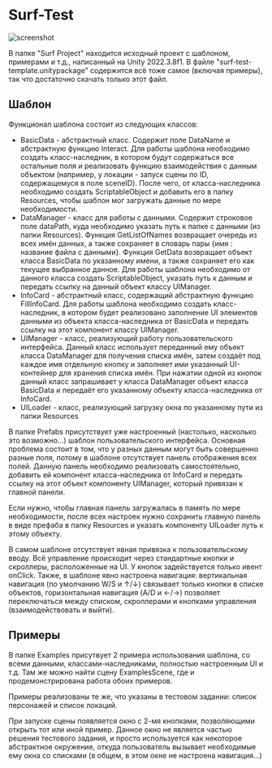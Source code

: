 # Surf-Test
![screenshot](https://github.com/A-P-2/Surf-Test/assets/57561034/10384eba-42d9-406f-b301-b04b05e8d619)

В папке "Surf Project" находится исходный проект с шаблоном, примерами и т.д., написанный на Unity 2022.3.8f1. 
В файле "surf-test-template.unitypackage" содержится всё тоже самое (включая примеры), так что достаточно скачать только этот файл.

## Шаблон
Функционал шаблона состоит из следующих классов:
* BasicData - абстрактный класс. Содержит поле DataName и абстрактную функцию Interact. Для работы шаблона необходимо создать класс-наследник, в котором будут содержаться все остальные поля и реализовать функцию взаимодействия с данным объектом (например, у локации - запуск сцены по ID, содержащемуся в поле sceneID). После чего, от классa-наследникa необходимо создать ScriptableObject и добавить его в папку Resources, чтобы шаблон мог загружать данные по мере необходимости.
* DataManager - класс для работы с данными. Содержит строковое поле dataPath, куда необходимо указать путь к папке с данными (из папки Resources). Функция GetListOfNames возвращает очередь из всех имён данных, а также сохраняет в словарь пары {имя : название файла с данными}. Функция GetData возвращает объект класса BasicData по указанному имени, а также сохраняет его как текущее выбранное данное. Для работы шаблона необходимо от данного класса создать ScriptableObject, указать путь к данным и передать ссылку на данный объект классу UIManager.
* InfoCard - абстрактный класс, содержащий абстрактную функцию FillInfoCard. Для работы шаблона необходимо создать класс-наследник, в котором будет реализовано заполнение UI элементов данными из объекта класса-наследника от BasicData и передать ссылку на этот компонент классу UIManager.
* UIManager - класс, реализующий работу пользовательского интерфейса. Данный класс использует переданный ему объект класса DataManager для получения списка имён, затем создаёт под каждое имя отдельную кнопку и заполняет ими указанный UI-контейнер для хранения списка имён. При нажатии одной из кнопок данный класс запрашивает у класса DataManager объект класса BasicData и передаёт его указанному объекту класса-наследника от InfoCard.
* UILoader - класс, реализующий загрузку окна по указанному пути из папки Resources

В папке Prefabs присутствует уже настроенный (настолько, насколько это возможно...) шаблон пользовательского интерфейса. Основная проблема состоит в том, что у разных данным могут быть совершенно разные поля, потому в шаблоне отсутствует панель отображения всех полей. Данную панель необходимо реализовать самостоятельно, добавить ей компонент класса-наследника от InfoCard и передать ссылку на этот объект компоненту UIManager, который привязан к главной панели.

Если нужно, чтобы главная панель загружалась в память по мере необходимости, после всех настроек нужно сохранить главную панель в виде префаба в папку Resources и указать компоненту UILoader путь к этому объекту.

В самом шаблоне отсутствует явная привязка к пользовательскому вводу. Всё управление происходит через стандартные кнопки и скроллеры, расположенные на UI. У кнопок задействуется только ивент onClick. Также, в шаблоне явно настроена навигация: вертикальная навигация (по умолчанию W/S и ↑/↓) связывает только кнопки в списке объектов, горизонтальная навигация (A/D и ←/→) позволяет переключаться между списком, скроллерами и кнопками управления (взаимодействовать и выйти).

## Примеры
В папке Examples присутвует 2 примера использования шаблона, со всеми данными, классами-наследниками, полностью настроенным UI и т.д. Там же можно найти сцену ExamplesScene, где и продемонстрирована работа обоих примеров.

Примеры реализованы те же, что указаны в тестовом задании: список персонажей и список локаций.

При запуске сцены появляется окно с 2-мя кнопками, позволяющими открыть тот или иной пример. Данное окно не является частью решения тестового задания, и просто используется как некоторое абстрактное окружение, откуда пользователь вызывает необходимые ему окна со списками (в общем, в этом окне не настроена навигация...)
